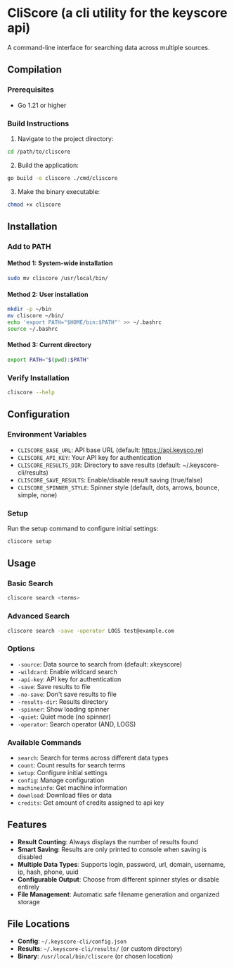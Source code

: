 # CliScore (a cli utility for the keyscore api)

A command-line interface for searching data across multiple sources.

## Compilation

### Prerequisites

- Go 1.21 or higher

### Build Instructions

1. Navigate to the project directory:

```bash
cd /path/to/cliscore
```

2. Build the application:

```bash
go build -o cliscore ./cmd/cliscore
```

3. Make the binary executable:

```bash
chmod +x cliscore
```

## Installation

### Add to PATH

#### Method 1: System-wide installation

```bash
sudo mv cliscore /usr/local/bin/
```

#### Method 2: User installation

```bash
mkdir -p ~/bin
mv cliscore ~/bin/
echo 'export PATH="$HOME/bin:$PATH"' >> ~/.bashrc
source ~/.bashrc
```

#### Method 3: Current directory

```bash
export PATH="$(pwd):$PATH"
```

### Verify Installation

```bash
cliscore --help
```

## Configuration

### Environment Variables

- `CLISCORE_BASE_URL`: API base URL (default: https://api.keysco.re)
- `CLISCORE_API_KEY`: Your API key for authentication
- `CLISCORE_RESULTS_DIR`: Directory to save results (default: ~/.keyscore-cli/results)
- `CLISCORE_SAVE_RESULTS`: Enable/disable result saving (true/false)
- `CLISCORE_SPINNER_STYLE`: Spinner style (default, dots, arrows, bounce, simple, none)

### Setup

Run the setup command to configure initial settings:

```bash
cliscore setup
```

## Usage

### Basic Search

```bash
cliscore search <terms>
```

### Advanced Search

```bash
cliscore search -save -operator LOGS test@example.com
```

### Options

- `-source`: Data source to search from (default: xkeyscore)
- `-wildcard`: Enable wildcard search
- `-api-key`: API key for authentication
- `-save`: Save results to file
- `-no-save`: Don't save results to file
- `-results-dir`: Results directory
- `-spinner`: Show loading spinner
- `-quiet`: Quiet mode (no spinner)
- `-operator`: Search operator (AND, LOGS)

### Available Commands

- `search`: Search for terms across different data types
- `count`: Count results for search terms
- `setup`: Configure initial settings
- `config`: Manage configuration
- `machineinfo`: Get machine information
- `download`: Download files or data
- `credits`: Get amount of credits assigned to api key

## Features

- **Result Counting**: Always displays the number of results found
- **Smart Saving**: Results are only printed to console when saving is disabled
- **Multiple Data Types**: Supports login, password, url, domain, username, ip, hash, phone, uuid
- **Configurable Output**: Choose from different spinner styles or disable entirely
- **File Management**: Automatic safe filename generation and organized storage

## File Locations

- **Config**: `~/.keyscore-cli/config.json`
- **Results**: `~/.keyscore-cli/results/` (or custom directory)
- **Binary**: `/usr/local/bin/cliscore` (or chosen location)
